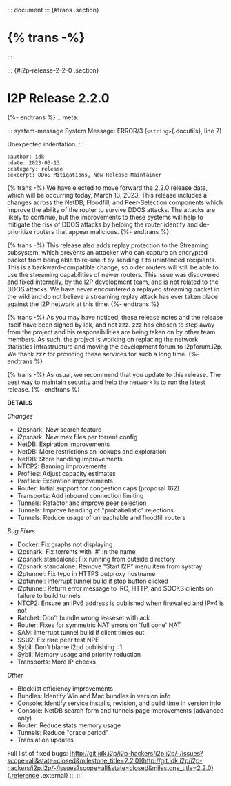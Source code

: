 ::: document
::: {#trans .section}
# {% trans -%}
:::

::: {#i2p-release-2-2-0 .section}
# I2P Release 2.2.0

{%- endtrans %} .. meta:

::: system-message
System Message: ERROR/3 (`<string>`{.docutils}, line 7)

Unexpected indentation.
:::

``` literal-block
:author: idk
:date: 2023-03-13
:category: release
:excerpt: DDoS Mitigations, New Release Maintainer
```

{% trans -%} We have elected to move forward the 2.2.0 release date,
which will be occurring today, March 13, 2023. This release includes a
changes across the NetDB, Floodfill, and Peer-Selection components which
improve the ability of the router to survive DDOS attacks. The attacks
are likely to continue, but the improvements to these systems will help
to mitigate the risk of DDOS attacks by helping the router identify and
de-prioritize routers that appear malicious. {%- endtrans %}

{% trans -%} This release also adds replay protection to the Streaming
subsystem, which prevents an attacker who can capture an encrypted
packet from being able to re-use it by sending it to unintended
recipients. This is a backward-compatible change, so older routers will
still be able to use the streaming capabilities of newer routers. This
issue was discovered and fixed internally, by the I2P development team,
and is not related to the DDOS attacks. We have never encountered a
replayed streaming packet in the wild and do not believe a streaming
replay attack has ever taken place against the I2P network at this time.
{%- endtrans %}

{% trans -%} As you may have noticed, these release notes and the
release itself have been signed by idk, and not zzz. zzz has chosen to
step away from the project and his responsibilities are being taken on
by other team members. As such, the project is working on replacing the
network statistics infrastructure and moving the development forum to
i2pforum.i2p. We thank zzz for providing these services for such a long
time. {%- endtrans %}

{% trans -%} As usual, we recommend that you update to this release. The
best way to maintain security and help the network is to run the latest
release. {%- endtrans %}

**DETAILS**

*Changes*

-   i2psnark: New search feature
-   i2psnark: New max files per torrent config
-   NetDB: Expiration improvements
-   NetDB: More restrictions on lookups and exploration
-   NetDB: Store handling improvements
-   NTCP2: Banning improvements
-   Profiles: Adjust capacity estimates
-   Profiles: Expiration improvements
-   Router: Initial support for congestion caps (proposal 162)
-   Transports: Add inbound connection limiting
-   Tunnels: Refactor and improve peer selection
-   Tunnels: Improve handling of \"probabalistic\" rejections
-   Tunnels: Reduce usage of unreachable and floodfill routers

*Bug Fixes*

-   Docker: Fix graphs not displaying
-   i2psnark: Fix torrents with \'#\' in the name
-   i2psnark standalone: Fix running from outside directory
-   i2psnark standalone: Remove \"Start I2P\" menu item from systray
-   i2ptunnel: Fix typo in HTTPS outproxy hostname
-   i2ptunnel: Interrupt tunnel build if stop button clicked
-   i2ptunnel: Return error message to IRC, HTTP, and SOCKS clients on
    failure to build tunnels
-   NTCP2: Ensure an IPv6 address is published when firewalled and IPv4
    is not
-   Ratchet: Don\'t bundle wrong leaseset with ack
-   Router: Fixes for symmetric NAT errors on \'full cone\' NAT
-   SAM: Interrupt tunnel build if client times out
-   SSU2: Fix rare peer test NPE
-   Sybil: Don\'t blame i2pd publishing ::1
-   Sybil: Memory usage and priority reduction
-   Transports: More IP checks

*Other*

-   Blocklist efficiency improvements
-   Bundles: Identify Win and Mac bundles in version info
-   Console: Identify service installs, revision, and build time in
    version info
-   Console: NetDB search form and tunnels page improvements (advanced
    only)
-   Router: Reduce stats memory usage
-   Tunnels: Reduce \"grace period\"
-   Translation updates

Full list of fixed bugs:
[http://git.idk.i2p/i2p-hackers/i2p.i2p/-/issues?scope=all&state=closed&milestone_title=2.2.0](http://git.idk.i2p/i2p-hackers/i2p.i2p/-/issues?scope=all&state=closed&milestone_title=2.2.0){.reference
.external}
:::
:::
